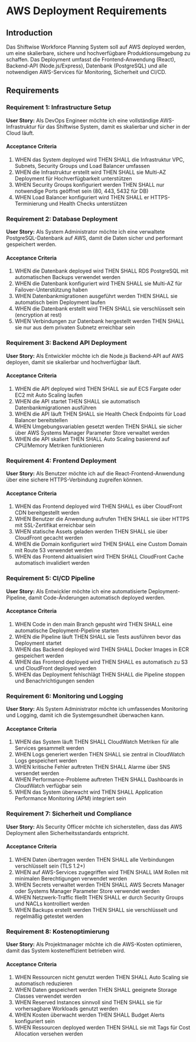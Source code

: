 # AWS Deployment Requirements

## Introduction

Das Shiftwise Workforce Planning System soll auf AWS deployed werden, um eine skalierbare, sichere und hochverfügbare Produktionsumgebung zu schaffen. Das Deployment umfasst die Frontend-Anwendung (React), Backend-API (Node.js/Express), Datenbank (PostgreSQL) und alle notwendigen AWS-Services für Monitoring, Sicherheit und CI/CD.

## Requirements

### Requirement 1: Infrastructure Setup

**User Story:** Als DevOps Engineer möchte ich eine vollständige AWS-Infrastruktur für das Shiftwise System, damit es skalierbar und sicher in der Cloud läuft.

#### Acceptance Criteria

1. WHEN das System deployed wird THEN SHALL die Infrastruktur VPC, Subnets, Security Groups und Load Balancer umfassen
2. WHEN die Infrastruktur erstellt wird THEN SHALL sie Multi-AZ Deployment für Hochverfügbarkeit unterstützen
3. WHEN Security Groups konfiguriert werden THEN SHALL nur notwendige Ports geöffnet sein (80, 443, 5432 für DB)
4. WHEN Load Balancer konfiguriert wird THEN SHALL er HTTPS-Terminierung und Health Checks unterstützen

### Requirement 2: Database Deployment

**User Story:** Als System Administrator möchte ich eine verwaltete PostgreSQL-Datenbank auf AWS, damit die Daten sicher und performant gespeichert werden.

#### Acceptance Criteria

1. WHEN die Datenbank deployed wird THEN SHALL RDS PostgreSQL mit automatischen Backups verwendet werden
2. WHEN die Datenbank konfiguriert wird THEN SHALL sie Multi-AZ für Failover-Unterstützung haben
3. WHEN Datenbankmigrationen ausgeführt werden THEN SHALL sie automatisch beim Deployment laufen
4. WHEN die Datenbank erstellt wird THEN SHALL sie verschlüsselt sein (encryption at rest)
5. WHEN Verbindungen zur Datenbank hergestellt werden THEN SHALL sie nur aus dem privaten Subnetz erreichbar sein

### Requirement 3: Backend API Deployment

**User Story:** Als Entwickler möchte ich die Node.js Backend-API auf AWS deployen, damit sie skalierbar und hochverfügbar läuft.

#### Acceptance Criteria

1. WHEN die API deployed wird THEN SHALL sie auf ECS Fargate oder EC2 mit Auto Scaling laufen
2. WHEN die API startet THEN SHALL sie automatisch Datenbankmigrationen ausführen
3. WHEN die API läuft THEN SHALL sie Health Check Endpoints für Load Balancer bereitstellen
4. WHEN Umgebungsvariablen gesetzt werden THEN SHALL sie sicher über AWS Systems Manager Parameter Store verwaltet werden
5. WHEN die API skaliert THEN SHALL Auto Scaling basierend auf CPU/Memory Metriken funktionieren

### Requirement 4: Frontend Deployment

**User Story:** Als Benutzer möchte ich auf die React-Frontend-Anwendung über eine sichere HTTPS-Verbindung zugreifen können.

#### Acceptance Criteria

1. WHEN das Frontend deployed wird THEN SHALL es über CloudFront CDN bereitgestellt werden
2. WHEN Benutzer die Anwendung aufrufen THEN SHALL sie über HTTPS mit SSL-Zertifikat erreichbar sein
3. WHEN statische Assets geladen werden THEN SHALL sie über CloudFront gecacht werden
4. WHEN die Domain konfiguriert wird THEN SHALL eine Custom Domain mit Route 53 verwendet werden
5. WHEN das Frontend aktualisiert wird THEN SHALL CloudFront Cache automatisch invalidiert werden

### Requirement 5: CI/CD Pipeline

**User Story:** Als Entwickler möchte ich eine automatisierte Deployment-Pipeline, damit Code-Änderungen automatisch deployed werden.

#### Acceptance Criteria

1. WHEN Code in den main Branch gepusht wird THEN SHALL eine automatische Deployment-Pipeline starten
2. WHEN die Pipeline läuft THEN SHALL sie Tests ausführen bevor das Deployment startet
3. WHEN das Backend deployed wird THEN SHALL Docker Images in ECR gespeichert werden
4. WHEN das Frontend deployed wird THEN SHALL es automatisch zu S3 und CloudFront deployed werden
5. WHEN das Deployment fehlschlägt THEN SHALL die Pipeline stoppen und Benachrichtigungen senden

### Requirement 6: Monitoring und Logging

**User Story:** Als System Administrator möchte ich umfassendes Monitoring und Logging, damit ich die Systemgesundheit überwachen kann.

#### Acceptance Criteria

1. WHEN das System läuft THEN SHALL CloudWatch Metriken für alle Services gesammelt werden
2. WHEN Logs generiert werden THEN SHALL sie zentral in CloudWatch Logs gespeichert werden
3. WHEN kritische Fehler auftreten THEN SHALL Alarme über SNS versendet werden
4. WHEN Performance-Probleme auftreten THEN SHALL Dashboards in CloudWatch verfügbar sein
5. WHEN das System überwacht wird THEN SHALL Application Performance Monitoring (APM) integriert sein

### Requirement 7: Sicherheit und Compliance

**User Story:** Als Security Officer möchte ich sicherstellen, dass das AWS Deployment allen Sicherheitsstandards entspricht.

#### Acceptance Criteria

1. WHEN Daten übertragen werden THEN SHALL alle Verbindungen verschlüsselt sein (TLS 1.2+)
2. WHEN auf AWS-Services zugegriffen wird THEN SHALL IAM Rollen mit minimalen Berechtigungen verwendet werden
3. WHEN Secrets verwaltet werden THEN SHALL AWS Secrets Manager oder Systems Manager Parameter Store verwendet werden
4. WHEN Netzwerk-Traffic fließt THEN SHALL er durch Security Groups und NACLs kontrolliert werden
5. WHEN Backups erstellt werden THEN SHALL sie verschlüsselt und regelmäßig getestet werden

### Requirement 8: Kostenoptimierung

**User Story:** Als Projektmanager möchte ich die AWS-Kosten optimieren, damit das System kosteneffizient betrieben wird.

#### Acceptance Criteria

1. WHEN Ressourcen nicht genutzt werden THEN SHALL Auto Scaling sie automatisch reduzieren
2. WHEN Daten gespeichert werden THEN SHALL geeignete Storage Classes verwendet werden
3. WHEN Reserved Instances sinnvoll sind THEN SHALL sie für vorhersagbare Workloads genutzt werden
4. WHEN Kosten überwacht werden THEN SHALL Budget Alerts konfiguriert sein
5. WHEN Ressourcen deployed werden THEN SHALL sie mit Tags für Cost Allocation versehen werden